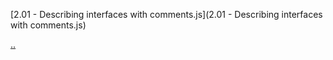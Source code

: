 
[2.01 - Describing interfaces with comments.js](2.01 - Describing interfaces with comments.js)

[..](..)
